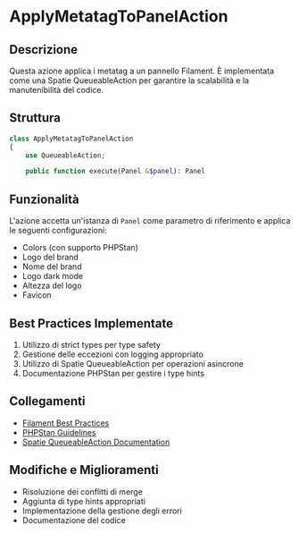 # ApplyMetatagToPanelAction

## Descrizione
Questa azione applica i metatag a un pannello Filament. È implementata come una Spatie QueueableAction per garantire la scalabilità e la manutenibilità del codice.

## Struttura
```php
class ApplyMetatagToPanelAction
{
    use QueueableAction;

    public function execute(Panel &$panel): Panel
```

## Funzionalità
L'azione accetta un'istanza di `Panel` come parametro di riferimento e applica le seguenti configurazioni:
- Colors (con supporto PHPStan)
- Logo del brand
- Nome del brand
- Logo dark mode
- Altezza del logo
- Favicon

## Best Practices Implementate
1. Utilizzo di strict types per type safety
2. Gestione delle eccezioni con logging appropriato
3. Utilizzo di Spatie QueueableAction per operazioni asincrone
4. Documentazione PHPStan per gestire i type hints

## Collegamenti
- [Filament Best Practices](../filament-best-practices.md)
- [PHPStan Guidelines](../PHPSTAN-LEVEL9-GUIDE.md)
- [Spatie QueueableAction Documentation](../DATA-QUEABLEACTIONS.md)

## Modifiche e Miglioramenti
- Risoluzione dei conflitti di merge
- Aggiunta di type hints appropriati
- Implementazione della gestione degli errori
- Documentazione del codice 
